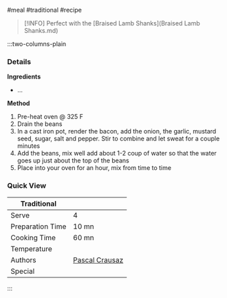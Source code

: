 #meal #traditional #recipe

> [!INFO]
> Perfect with the [Braised Lamb Shanks](Braised Lamb Shanks.md)

:::two-columns-plain

### Details
**Ingredients**
- ...

**Method**

1. Pre-heat oven @ 325 F
2. Drain the beans
3. In a cast iron pot, render the bacon, add the onion, the garlic, mustard seed, sugar, salt and pepper. Stir to combine and let sweat for a couple minutes
4. Add the beans, mix well add about 1-2 coup of water so that the water goes up just about the top of the beans
5. Place into your oven for an hour, mix from time to time



### Quick View
| Traditional      |                                                |
| ---------------- | ---------------------------------------------- |
| Serve            | 4                                              |
| Preparation Time | 10 mn                                          |
| Cooking Time     | 60 mn                                          |
| Temperature      |                                                |
| Authors          | [Pascal Crausaz](mailto:pascal@askpascal.com)  |
| Special          |                                                |

:::

